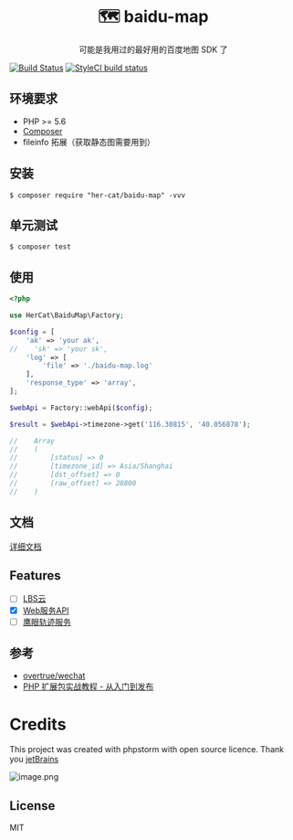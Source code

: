 <h1 align="center"> 🗺️ baidu-map </h1>

<p align="center">可能是我用过的最好用的百度地图 SDK 了</p>

[![Build Status](https://travis-ci.org/her-cat/baidu-map.svg?branch=master)](https://travis-ci.org/her-cat/baidu-map) 
[![StyleCI build status](https://github.styleci.io/repos/200389077/shield)](https://github.styleci.io/repos/200389077)

## 环境要求

- PHP >= 5.6
- [Composer](https://getcomposer.org/)
- fileinfo 拓展（获取静态图需要用到）

## 安装

```shell
$ composer require "her-cat/baidu-map" -vvv
```

## 单元测试

```shell
$ composer test
```

## 使用

```php
<?php

use HerCat\BaiduMap\Factory;

$config = [
    'ak' => 'your ak',
//    'sk' => 'your sk',
    'log' => [
        'file' => './baidu-map.log'
    ],
    'response_type' => 'array',
];

$webApi = Factory::webApi($config);

$result = $webApi->timezone->get('116.30815', '40.056878');

//    Array
//    (
//        [status] => 0
//        [timezone_id] => Asia/Shanghai
//        [dst_offset] => 0
//        [raw_offset] => 28800
//    )
```

## 文档

[详细文档](https://her-cat.github.io/baidu-map-docs/)

## Features

- [ ] [LBS云](http://lbsyun.baidu.com/index.php?title=lbscloud)
- [x] [Web服务API](http://lbsyun.baidu.com/index.php?title=webapi)
- [ ] [鹰眼轨迹服务](http://lbsyun.baidu.com/index.php?title=yingyan)

## 参考

- [overtrue/wechat](https://github.com/overtrue/wechat)
- [PHP 扩展包实战教程 - 从入门到发布](https://learnku.com/courses/creating-package)

# Credits
This project was created with phpstorm with open source licence.
Thank you [jetBrains](https://www.jetbrains.com/?from=Gladys)

![image.png](https://i.loli.net/2021/11/12/GwFznf5SNERQuLd.png)

## License

MIT
